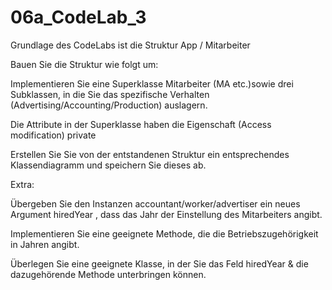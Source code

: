 # 06a_CodeLab_3

Grundlage des CodeLabs ist die Struktur App / Mitarbeiter 

Bauen Sie die Struktur wie folgt um:

Implementieren Sie eine Superklasse Mitarbeiter (MA etc.)sowie drei Subklassen, in die Sie das spezifische Verhalten (Advertising/Accounting/Production) auslagern.

Die Attribute in der Superklasse haben die Eigenschaft (Access modification) private

Erstellen Sie Sie von der entstandenen Struktur ein entsprechendes Klassendiagramm und speichern Sie dieses ab.

Extra:

Übergeben Sie den Instanzen accountant/worker/advertiser ein neues Argument
hiredYear , dass das Jahr der Einstellung des Mitarbeiters angibt.

Implementieren Sie eine geeignete Methode, die die Betriebszugehörigkeit in Jahren angibt.

Überlegen Sie eine geeignete Klasse, in der Sie das Feld hiredYear  & die dazugehörende Methode unterbringen können.

